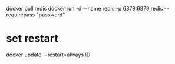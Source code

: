 docker pull redis
docker run -d --name redis -p 6379:6379 redis --requirepass "password"
# set restart
docker update --restart=always ID

